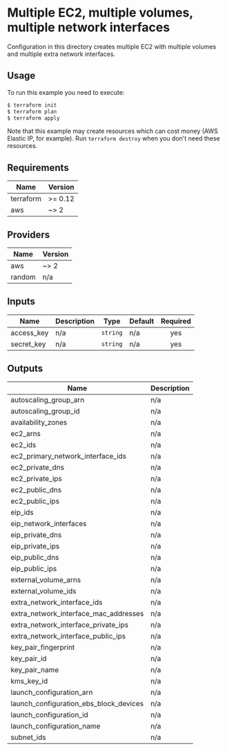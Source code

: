 # Multiple EC2, multiple volumes, multiple network interfaces

Configuration in this directory creates multiple EC2 with multiple volumes and multiple extra network interfaces.

## Usage

To run this example you need to execute:

```bash
$ terraform init
$ terraform plan
$ terraform apply
```

Note that this example may create resources which can cost money (AWS Elastic IP, for example). Run `terraform destroy` when you don't need these resources.

<!-- BEGINNING OF PRE-COMMIT-TERRAFORM DOCS HOOK -->
## Requirements

| Name | Version |
|------|---------|
| terraform | >= 0.12 |
| aws | ~> 2 |

## Providers

| Name | Version |
|------|---------|
| aws | ~> 2 |
| random | n/a |

## Inputs

| Name | Description | Type | Default | Required |
|------|-------------|------|---------|:--------:|
| access\_key | n/a | `string` | n/a | yes |
| secret\_key | n/a | `string` | n/a | yes |

## Outputs

| Name | Description |
|------|-------------|
| autoscaling\_group\_arn | n/a |
| autoscaling\_group\_id | n/a |
| availability\_zones | n/a |
| ec2\_arns | n/a |
| ec2\_ids | n/a |
| ec2\_primary\_network\_interface\_ids | n/a |
| ec2\_private\_dns | n/a |
| ec2\_private\_ips | n/a |
| ec2\_public\_dns | n/a |
| ec2\_public\_ips | n/a |
| eip\_ids | n/a |
| eip\_network\_interfaces | n/a |
| eip\_private\_dns | n/a |
| eip\_private\_ips | n/a |
| eip\_public\_dns | n/a |
| eip\_public\_ips | n/a |
| external\_volume\_arns | n/a |
| external\_volume\_ids | n/a |
| extra\_network\_interface\_ids | n/a |
| extra\_network\_interface\_mac\_addresses | n/a |
| extra\_network\_interface\_private\_ips | n/a |
| extra\_network\_interface\_public\_ips | n/a |
| key\_pair\_fingerprint | n/a |
| key\_pair\_id | n/a |
| key\_pair\_name | n/a |
| kms\_key\_id | n/a |
| launch\_configuration\_arn | n/a |
| launch\_configuration\_ebs\_block\_devices | n/a |
| launch\_configuration\_id | n/a |
| launch\_configuration\_name | n/a |
| subnet\_ids | n/a |

<!-- END OF PRE-COMMIT-TERRAFORM DOCS HOOK -->
